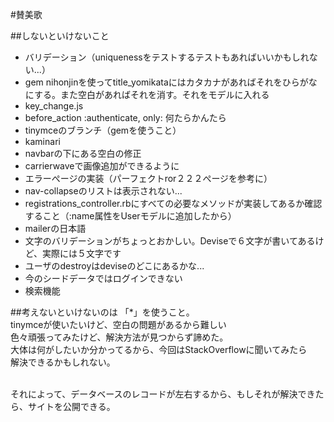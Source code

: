 #賛美歌

##しないといけないこと
<ul>
	<li>バリデーション（uniquenessをテストするテストもあればいいかもしれない...）</li>
	<li>gem nihonjinを使ってtitle_yomikataにはカタカナがあればそれをひらがなにする。また空白があればそれを消す。それをモデルに入れる</li>
	<li>key_change.js</li>
	<li>before_action :authenticate, only: 何たらかんたら</li>
	<li>tinymceのブランチ（gemを使うこと）</li>
	<li>kaminari</li>
	<li>navbarの下にある空白の修正</li>
	<li>carrierwaveで画像追加ができるように</li>
	<li>エラーぺージの実装（パーフェクトror２２２ぺージを参考に）</li>
	<li>nav-collapseのリストは表示されない...</li>
	<li>registrations_controller.rbにすべての必要なメソッドが実装してあるか確認すること（:name属性をUserモデルに追加したから）</li>
	<li>mailerの日本語</li>
	<li>文字のバリデーションがちょっとおかしい。Deviseで６文字が書いてあるけど、実際には５文字です</li>
	<li>ユーザのdestroyはdeviseのどこにあるかな...</li>
	<li>今のシードデータではログインできない</li>
	<li>検索機能</li>
</ul>


##考えないといけないのは
「*」を使うこと。<br/>
tinymceが使いたいけど、空白の問題があるから難しい<br/>
色々頑張ってみたけど、解決方法が見つからず諦めた。<br/>
大体は何がしたいか分かってるから、今回はStackOverflowに聞いてみたら<br/>
解決できるかもしれない。<br/><br/>

それによって、データベースのレコードが左右するから、もしそれが解決できたら、サイトを公開できる。
